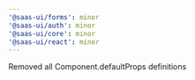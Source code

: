 ```yaml
---
'@saas-ui/forms': minor
'@saas-ui/auth': minor
'@saas-ui/core': minor
'@saas-ui/react': minor
---
```


Removed all Component.defaultProps definitions
